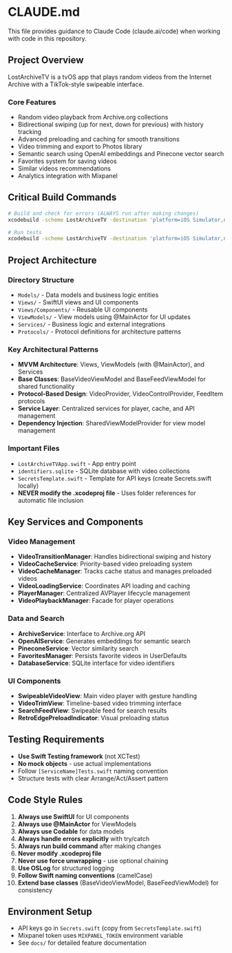 # CLAUDE.md

This file provides guidance to Claude Code (claude.ai/code) when working with code in this repository.

## Project Overview
LostArchiveTV is a tvOS app that plays random videos from the Internet Archive with a TikTok-style swipeable interface.

### Core Features
- Random video playback from Archive.org collections
- Bidirectional swiping (up for next, down for previous) with history tracking
- Advanced preloading and caching for smooth transitions
- Video trimming and export to Photos library
- Semantic search using OpenAI embeddings and Pinecone vector search
- Favorites system for saving videos
- Similar videos recommendations
- Analytics integration with Mixpanel

## Critical Build Commands
```bash
# Build and check for errors (ALWAYS run after making changes)
xcodebuild -scheme LostArchiveTV -destination 'platform=iOS Simulator,name=iPhone 16,arch=arm64' build | xcbeautify

# Run tests
xcodebuild -scheme LostArchiveTV -destination 'platform=iOS Simulator,name=iPhone 16,arch=arm64' test | xcbeautify
```

## Project Architecture

### Directory Structure
- `Models/` - Data models and business logic entities
- `Views/` - SwiftUI views and UI components
- `Views/Components/` - Reusable UI components
- `ViewModels/` - View models using @MainActor for UI updates
- `Services/` - Business logic and external integrations
- `Protocols/` - Protocol definitions for architecture patterns

### Key Architectural Patterns
- **MVVM Architecture**: Views, ViewModels (with @MainActor), and Services
- **Base Classes**: BaseVideoViewModel and BaseFeedViewModel for shared functionality
- **Protocol-Based Design**: VideoProvider, VideoControlProvider, FeedItem protocols
- **Service Layer**: Centralized services for player, cache, and API management
- **Dependency Injection**: SharedViewModelProvider for view model management

### Important Files
- `LostArchiveTVApp.swift` - App entry point
- `identifiers.sqlite` - SQLite database with video collections
- `SecretsTemplate.swift` - Template for API keys (create Secrets.swift locally)
- **NEVER modify the .xcodeproj file** - Uses folder references for automatic file inclusion

## Key Services and Components

### Video Management
- **VideoTransitionManager**: Handles bidirectional swiping and history
- **VideoCacheService**: Priority-based video preloading system
- **VideoCacheManager**: Tracks cache status and manages preloaded videos
- **VideoLoadingService**: Coordinates API loading and caching
- **PlayerManager**: Centralized AVPlayer lifecycle management
- **VideoPlaybackManager**: Facade for player operations

### Data and Search
- **ArchiveService**: Interface to Archive.org API
- **OpenAIService**: Generates embeddings for semantic search
- **PineconeService**: Vector similarity search
- **FavoritesManager**: Persists favorite videos in UserDefaults
- **DatabaseService**: SQLite interface for video identifiers

### UI Components
- **SwipeableVideoView**: Main video player with gesture handling
- **VideoTrimView**: Timeline-based video trimming interface
- **SearchFeedView**: Swipeable feed for search results
- **RetroEdgePreloadIndicator**: Visual preloading status

## Testing Requirements
- **Use Swift Testing framework** (not XCTest)
- **No mock objects** - use actual implementations
- Follow `[ServiceName]Tests.swift` naming convention
- Structure tests with clear Arrange/Act/Assert pattern

## Code Style Rules
1. **Always use SwiftUI** for UI components
2. **Always use @MainActor** for ViewModels
3. **Always use Codable** for data models
4. **Always handle errors explicitly** with try/catch
5. **Always run build command** after making changes
6. **Never modify .xcodeproj file**
7. **Never use force unwrapping** - use optional chaining
8. **Use OSLog** for structured logging
9. **Follow Swift naming conventions** (camelCase)
10. **Extend base classes** (BaseVideoViewModel, BaseFeedViewModel) for consistency

## Environment Setup
- API keys go in `Secrets.swift` (copy from `SecretsTemplate.swift`)
- Mixpanel token uses `MIXPANEL_TOKEN` environment variable
- See `docs/` for detailed feature documentation